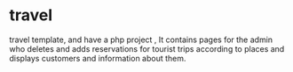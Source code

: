 # travel
travel template, and have a php project , It contains pages for the admin who deletes and adds reservations for tourist trips according to places and displays customers and information about them.
